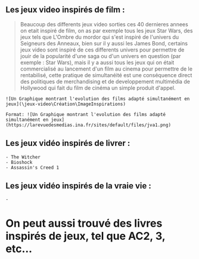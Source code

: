 ## Les jeux video inspirés de film :
> Beaucoup des differents jeux video sorties ces 40 dernieres annees on etait inspiré de film, on as par exemple tous les jeux Star Wars, des jeux tels que L'Ombre du mordor qui s'est inspiré de l'univers du Seigneurs des Anneaux, bien sur il y aussi les James Bond, certains jeux video sont inspiré de ces differents univers pour permettre de jouir de la popularité d'une saga ou d'un univers en question (par exemple : Star Wars), mais il y a aussi tous les jeux qui on était commercialisé au lancement d'un film au cinema pour permettre de le rentabilisé, cette pratique de simultanéité est une conséquence direct des politiques de merchandising et de developpement multimédia de Hollywood qui fait du film de cinéma un simple produit d'appel. 

    ![Un Graphique montrant l'evolution des films adapté simultanément en jeux](\jeux-video\Création\ImageInspirations)

    Format: ![Un Graphique montrant l'evolution des films adapté simultanément en jeux](https://larevuedesmedias.ina.fr/sites/default/files/jva1.png)

> 



## Les jeux vidéo inspirés de livrer : 
    - The Witcher
    - Bioshock
    - Assassin's Creed 1



## Les jeux vidéo inspirés de la vraie vie :
    - 

# On peut aussi trouvé des livres inspirés de jeux, tel que AC2, 3, etc...



